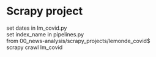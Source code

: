 # Scrapy project

set dates in lm_covid.py    
set index_name in pipelines.py     
from 00_news-analysis/scrapy_projects/lemonde_covid$      
scrapy crawl lm_covid     
